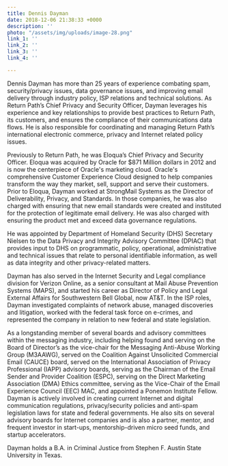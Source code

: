 ```yaml
---
title: Dennis Dayman
date: 2018-12-06 21:38:33 +0000
description: ''
photo: "/assets/img/uploads/image-28.png"
link_1: ''
link_2: ''
link_3: ''
link_4: ''

---
```

Dennis Dayman has more than 25 years of experience combating spam, security/privacy issues, data governance issues, and improving email delivery through industry policy, ISP relations and technical solutions. As Return Path’s Chief Privacy and Security Officer, Dayman leverages his experience and key relationships to provide best practices to Return Path, its customers, and ensures the compliance of their communications data flows. He is also responsible for coordinating and managing Return Path’s international electronic commerce, privacy and Internet related policy issues. 

Previously to Return Path, he was Eloqua’s Chief Privacy and Security Officer. Eloqua was acquired by Oracle for $871 Million dollars in 2012 and is now the centerpiece of Oracle's marketing cloud. Oracle's comprehensive Customer Experience Cloud designed to help companies transform the way they market, sell, support and serve their customers. Prior to Eloqua, Dayman worked at StrongMail Systems as the Director of Deliverability, Privacy, and Standards. In those companies, he was also charged with ensuring that new email standards were created and instituted for the protection of legitimate email delivery. He was also charged with ensuring the product met and exceed data governance regulations.

He was appointed by Department of Homeland Security (DHS) Secretary Nielsen to the Data Privacy and Integrity Advisory Committee (DPIAC) that provides input to DHS on programmatic, policy, operational, administrative and technical issues that relate to personal identifiable information, as well as data integrity and other privacy-related matters.

Dayman has also served in the Internet Security and Legal compliance division for Verizon Online, as a senior consultant at Mail Abuse Prevention Systems (MAPS), and started his career as Director of Policy and Legal External Affairs for Southwestern Bell Global, now AT&T. In the ISP roles, Dayman investigated complaints of network abuse, managed discoveries and litigation, worked with the federal task force on e-crimes, and represented the company in relation to new federal and state legislation. 

As a longstanding member of several boards and advisory committees within the messaging industry, including helping found and serving on the Board of Director’s as the vice-chair for the Messaging Anti-Abuse Working Group (M3AAWG), served on the Coalition Against Unsolicited Commercial Email (CAUCE) board, served on the International Association of Privacy Professional (IAPP) advisory boards, serving as the Chairman of the Email Sender and Provider Coalition (ESPC), serving on the Direct Marketing Association (DMA) Ethics committee, serving as the Vice-Chair of the Email Experience Council (EEC) MAC, and appointed a Ponemon Institute Fellow. Dayman is actively involved in creating current Internet and digital communication regulations, privacy/security policies and anti-spam legislation laws for state and federal governments. He also sits on several advisory boards for Internet companies and is also a partner, mentor, and frequent investor in start-ups, mentorship-driven micro seed funds, and startup accelerators.

Dayman holds a B.A. in Criminal Justice from Stephen F. Austin State University in Texas.